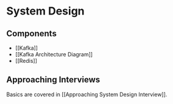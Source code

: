 # System Design

## Components

- [[Kafka]]
- [[Kafka Architecture Diagram]]
- [[Redis]]

## Approaching Interviews

Basics are covered in [[Approaching System Design Interview]].